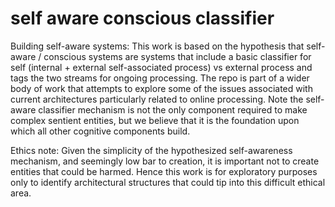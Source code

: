 # self aware conscious classifier

Building self-aware systems:
This work is based on the hypothesis that self-aware / conscious systems are systems that include a basic classifier for self (internal + external self-associated process) vs external process and tags the two streams for ongoing processing.
The repo is part of a wider body of work that attempts to explore some of the issues associated with current architectures particularly related to online processing.
Note the self-aware classifier mechanism is not the only component required to make complex sentient entities, but we believe that it is the foundation upon which all other cognitive components build.

Ethics note:
Given the simplicity of the hypothesized self-awareness mechanism, and seemingly low bar to creation, it is important not to create entities that could be harmed. Hence this work is for exploratory purposes only to identify architectural structures that could tip into this difficult ethical area. 
